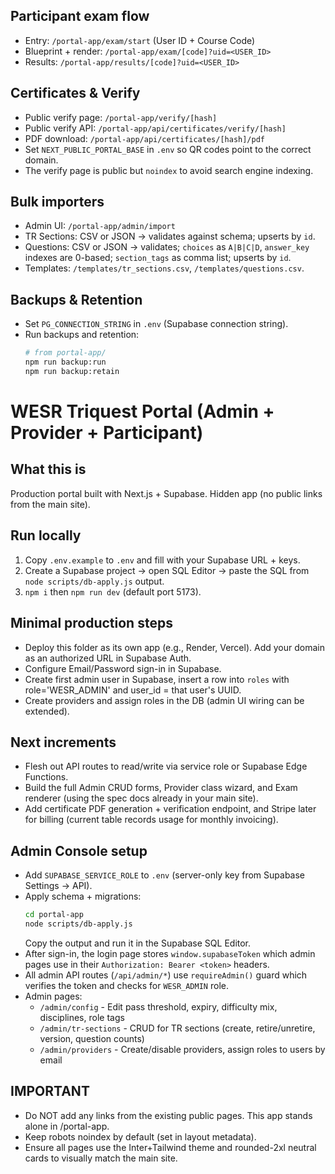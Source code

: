 ## Participant exam flow
- Entry: `/portal-app/exam/start` (User ID + Course Code)
- Blueprint + render: `/portal-app/exam/[code]?uid=<USER_ID>`
- Results: `/portal-app/results/[code]?uid=<USER_ID>`

## Certificates & Verify
- Public verify page: `/portal-app/verify/[hash]`
- Public verify API: `/portal-app/api/certificates/verify/[hash]`
- PDF download: `/portal-app/api/certificates/[hash]/pdf`
- Set `NEXT_PUBLIC_PORTAL_BASE` in `.env` so QR codes point to the correct domain.
- The verify page is public but `noindex` to avoid search engine indexing.

## Bulk importers
- Admin UI: `/portal-app/admin/import`
- TR Sections: CSV or JSON → validates against schema; upserts by `id`.
- Questions: CSV or JSON → validates; `choices` as `A|B|C|D`, `answer_key` indexes are 0-based; `section_tags` as comma list; upserts by `id`.
- Templates: `/templates/tr_sections.csv`, `/templates/questions.csv`.

## Backups & Retention
- Set `PG_CONNECTION_STRING` in `.env` (Supabase connection string).
- Run backups and retention:
  ```bash
  # from portal-app/
  npm run backup:run
  npm run backup:retain
  ```
# WESR Triquest Portal (Admin + Provider + Participant)
## What this is
Production portal built with Next.js + Supabase. Hidden app (no public links from the main site).
## Run locally
1) Copy `.env.example` to `.env` and fill with your Supabase URL + keys.
2) Create a Supabase project → open SQL Editor → paste the SQL from `node scripts/db-apply.js` output.
3) `npm i` then `npm run dev` (default port 5173).
## Minimal production steps
- Deploy this folder as its own app (e.g., Render, Vercel). Add your domain as an authorized URL in Supabase Auth.
- Configure Email/Password sign-in in Supabase.
- Create first admin user in Supabase, insert a row into `roles` with role='WESR_ADMIN' and user_id = that user's UUID.
- Create providers and assign roles in the DB (admin UI wiring can be extended).
## Next increments
- Flesh out API routes to read/write via service role or Supabase Edge Functions.
- Build the full Admin CRUD forms, Provider class wizard, and Exam renderer (using the spec docs already in your main site).
- Add certificate PDF generation + verification endpoint, and Stripe later for billing (current table records usage for monthly invoicing).

## Admin Console setup
- Add `SUPABASE_SERVICE_ROLE` to `.env` (server-only key from Supabase Settings → API).
- Apply schema + migrations:
  ```bash
  cd portal-app
  node scripts/db-apply.js
  ```
  Copy the output and run it in the Supabase SQL Editor.
- After sign-in, the login page stores `window.supabaseToken` which admin pages use in their `Authorization: Bearer <token>` headers.
- All admin API routes (`/api/admin/*`) use `requireAdmin()` guard which verifies the token and checks for `WESR_ADMIN` role.
- Admin pages:
  - `/admin/config` - Edit pass threshold, expiry, difficulty mix, disciplines, role tags
  - `/admin/tr-sections` - CRUD for TR sections (create, retire/unretire, version, question counts)
  - `/admin/providers` - Create/disable providers, assign roles to users by email

## IMPORTANT
- Do NOT add any links from the existing public pages. This app stands alone in /portal-app.
- Keep robots noindex by default (set in layout metadata).
- Ensure all pages use the Inter+Tailwind theme and rounded-2xl neutral cards to visually match the main site.
